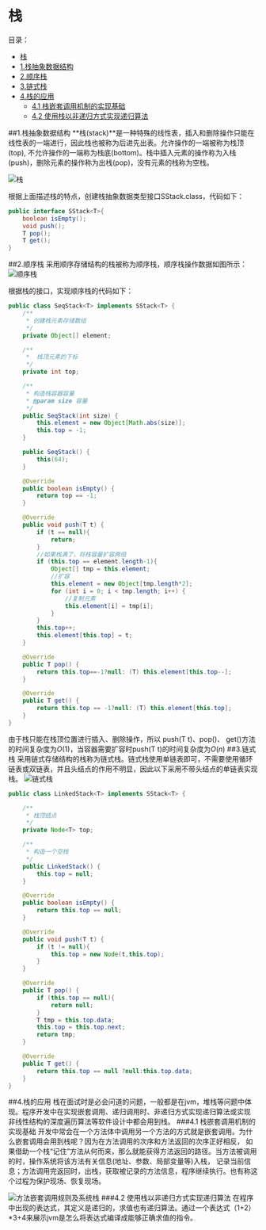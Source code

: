 # 栈
目录：
<!-- TOC -->
- [栈](#栈)
- [1.栈抽象数据结构](#栈抽象数据结构)
- [2.顺序栈](#顺序栈)
- [3.链式栈](#链式栈)
- [4.栈的应用](#栈的应用)
    - [4.1 栈嵌套调用机制的实现基础](#栈嵌套调用机制的实现基础)
    - [4.2 使用栈以非递归方式实现递归算法](#使用栈以非递归方式实现递归算法)
<!-- /MarkdownTOC -->

##1.栈抽象数据结构
**栈(stack)**是一种特殊的线性表，插入和删除操作只能在线性表的一端进行，因此栈也被称为后进先出表。允许操作的一端被称为栈顶(top),
不允许操作的一端称为栈底(bottom)。栈中插入元素的操作称为入栈(push)，删除元素的操作称为出栈(pop)，没有元素的栈称为空栈。

![栈](../../../docs/img/java/dataStructure/栈.png)

根据上面描述栈的特点，创建栈抽象数据类型接口SStack.class，代码如下：

```java
public interface SStack<T>{
    boolean isEmpty();
    void push();
    T pop();
    T get();
}
```

##2.顺序栈
采用顺序存储结构的栈被称为顺序栈，顺序栈操作数据如图所示：
![顺序栈](../../../docs/img/java/dataStructure/顺序栈.png)

根据栈的接口，实现顺序栈的代码如下：
```java
public class SeqStack<T> implements SStack<T> {
    /**
     * 创建栈元素存储数组
     */
    private Object[] element;

    /**
     *  栈顶元素的下标
     */
    private int top;

    /**
     * 构造栈容器容量
     * @param size 容量
     */
    public SeqStack(int size) {
        this.element = new Object[Math.abs(size)];
        this.top = -1;
    }

    public SeqStack() {
        this(64);
    }

    @Override
    public boolean isEmpty() {
        return top == -1;
    }

    @Override
    public void push(T t) {
        if (t == null){
            return;
        }
        //如果栈满了，将栈容量扩容两倍
        if (this.top == element.length-1){
            Object[] tmp = this.element;
            //扩容
            this.element = new Object[tmp.length*2];
            for (int i = 0; i < tmp.length; i++) {
                //复制元素
                this.element[i] = tmp[i];
            }
        }
        this.top++;
        this.element[this.top] = t;
    }

    @Override
    public T pop() {
        return this.top==-1?null: (T) this.element[this.top--];
    }

    @Override
    public T get() {
        return this.top == -1?null: (T) this.element[this.top];
    }
}
```
由于栈只能在栈顶位置进行插入、删除操作，所以 push(T t)、pop()、 get()方法的时间复杂度为$O(1)$，当容器需要扩容时push(T t)的时间复杂度为$O(n)$
##3.链式栈
采用链式存储结构的栈称为链式栈。链式栈使用单链表即可，不需要使用循环链表或双链表，并且头结点的作用不明显，因此以下采用不带头结点的单链表实现栈。
![链式栈](../../../docs/img/java/dataStructure/链式栈.png)

```java
public class LinkedStack<T> implements SStack<T> {

    /**
     * 栈顶结点
     */
    private Node<T> top;

    /**
     * 构造一个空栈
     */
    public LinkedStack() {
        this.top = null;
    }

    @Override
    public boolean isEmpty() {
        return this.top == null;
    }

    @Override
    public void push(T t) {
        if (t != null){
            this.top = new Node(t,this.top);
        }
    }

    @Override
    public T pop() {
        if (this.top == null){
            return null;
        }
        T tmp = this.top.data;
        this.top = this.top.next;
        return tmp;
    }

    @Override
    public T get() {
        return this.top == null ?null:this.top.data;
    }
}
```
##4.栈的应用
栈在面试时是必会问道的问题，一般都是在jvm，堆栈等问题中体现。程序开发中在实现嵌套调用、递归调用时、非递归方式实现递归算法或实现
非线性结构的深度遍历算法等软件设计中都会用到栈。
###4.1 栈嵌套调用机制的实现基础
开发中常会在一个方法体中调用另一个方法的方式就是嵌套调用。为什么嵌套调用会用到栈呢？因为在方法调用的次序和方法返回的次序正好相反，
如果借助一个栈“记住”方法从何而来，那么就能获得方法返回的路径。当方法被调用的时，操作系统将该方法有关信息(地址、参数、局部变量等)入栈，
记录当前信息；方法调用完返回时，出栈，获取被记录的方法信息，程序继续执行。也有称这个过程为保护现场、恢复现场。

![方法嵌套调用规则及系统栈](../../../docs/img/java/dataStructure/方法嵌套调用规则及系统栈.png)
###4.2 使用栈以非递归方式实现递归算法
在程序中出现的表达式，其定义是递归的，求值也有递归算法。通过一个表达式（1+2）*3+4来展示jvm是怎么将表达式编译成能够正确求值的指令。

